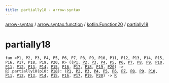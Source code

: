 ```yaml
---
title: partially18 - arrow-syntax
---
```


[arrow-syntax](../../index.html) / [arrow.syntax.function](../index.html) / [kotlin.Function20](index.html) / [partially18](./partially18.html)

# partially18

`fun <P1, P2, P3, P4, P5, P6, P7, P8, P9, P10, P11, P12, P13, P14, P15, P16, P17, P18, P19, P20, R> ((`[`P1`](partially18.html#P1)`, `[`P2`](partially18.html#P2)`, `[`P3`](partially18.html#P3)`, `[`P4`](partially18.html#P4)`, `[`P5`](partially18.html#P5)`, `[`P6`](partially18.html#P6)`, `[`P7`](partially18.html#P7)`, `[`P8`](partially18.html#P8)`, `[`P9`](partially18.html#P9)`, `[`P10`](partially18.html#P10)`, `[`P11`](partially18.html#P11)`, `[`P12`](partially18.html#P12)`, `[`P13`](partially18.html#P13)`, `[`P14`](partially18.html#P14)`, `[`P15`](partially18.html#P15)`, `[`P16`](partially18.html#P16)`, `[`P17`](partially18.html#P17)`, `[`P18`](partially18.html#P18)`, `[`P19`](partially18.html#P19)`, `[`P20`](partially18.html#P20)`) -> `[`R`](partially18.html#R)`).partially18(p18: `[`P18`](partially18.html#P18)`): (`[`P1`](partially18.html#P1)`, `[`P2`](partially18.html#P2)`, `[`P3`](partially18.html#P3)`, `[`P4`](partially18.html#P4)`, `[`P5`](partially18.html#P5)`, `[`P6`](partially18.html#P6)`, `[`P7`](partially18.html#P7)`, `[`P8`](partially18.html#P8)`, `[`P9`](partially18.html#P9)`, `[`P10`](partially18.html#P10)`, `[`P11`](partially18.html#P11)`, `[`P12`](partially18.html#P12)`, `[`P13`](partially18.html#P13)`, `[`P14`](partially18.html#P14)`, `[`P15`](partially18.html#P15)`, `[`P16`](partially18.html#P16)`, `[`P17`](partially18.html#P17)`, `[`P19`](partially18.html#P19)`, `[`P20`](partially18.html#P20)`) -> `[`R`](partially18.html#R)